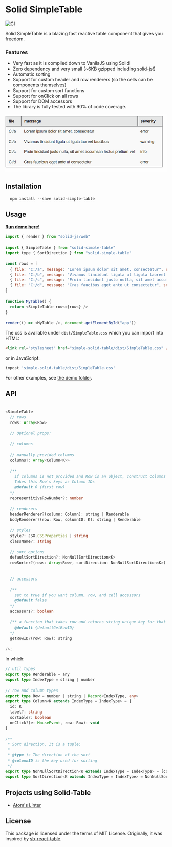 # Solid SimpleTable

![CI](https://github.com/aminya/solid-simple-table/workflows/CI/badge.svg)

Solid SimpleTable is a blazing fast reactive table component that gives you freedom.

### Features

- Very fast as it is compiled down to VanilaJS using Solid
- Zero dependency and very small (~6KB gzipped including solid-js!)
- Automatic sorting
- Support for custom header and row renderers (so the cells can be components themselves)
- Support for custom sort functions
- Support for onClick on all rows
- Support for DOM accessors
- The library is fully tested with 90% of code coverage.

![Simple table demo](other/simple-table-demo.gif)

## Installation

      npm install --save solid-simple-table

## Usage

[**Run demo here!**](https://aminya.github.io/solid-simple-table/)

```js
import { render } from "solid-js/web"

import { SimpleTable } from "solid-simple-table"
import type { SortDirection } from "solid-simple-table"

const rows = [
  { file: "C:/a", message: "Lorem ipsum dolor sit amet, consectetur", severity: "error" },
  { file: "C:/b", message: "Vivamus tincidunt ligula ut ligula laoreet faucibus", severity: "warning" },
  { file: "C:/c", message: "Proin tincidunt justo nulla, sit amet accumsan lectus pretium vel", severity: "info" },
  { file: "C:/d", message: "Cras faucibus eget ante ut consectetur", severity: "error" },
]

function MyTable() {
  return <SimpleTable rows={rows} />
}

render(() => <MyTable />, document.getElementById("app"))
```

The css is available under `dist/SimpleTable.css` which you can import into HTML:

```html
<link rel="stylesheet" href="simple-solid-table/dist/SimpleTable.css" />
```

or in JavaScript:

```js
impost 'simple-solid-table/dist/SimpleTable.css'
```

For other examples, see [the demo folder](https://github.com/aminya/solid-simple-table/tree/master/demo).

## API

```ts

<SimpleTable
  // rows
  rows: Array<Row>

  // Optional props:

  // columns

  // manually provided columns
  columns?: Array<Column<K>>

  /**
    if columns is not provided and Row is an object, construct columns based on this row
    Takes this Row's keys as Column IDs
    @default 0 (first row)
  */
  representitiveRowNumber?: number

  // renderers
  headerRenderer?(column: Column): string | Renderable
  bodyRenderer?(row: Row, columnID: K): string | Renderable

  // styles
  style?: JSX.CSSProperties | string
  className?: string

  // sort options
  defaultSortDirection?: NonNullSortDirection<K>
  rowSorter?(rows: Array<Row>, sortDirection: NonNullSortDirection<K>): Array<Row>


  // accessors

  /**
    set to true if you want column, row, and cell accessors
    @default false
  */
  accessors?: boolean

  /** a function that takes row and returns string unique key for that row
    @default {defaultGetRowID}
  */
  getRowID?(row: Row): string

/>;
```

In which:

```ts
// util types
export type Renderable = any
export type IndexType = string | number

// row and column types
export type Row = number | string | Record<IndexType, any>
export type Column<K extends IndexType = IndexType> = {
  id: K
  label?: string
  sortable?: boolean
  onClick?(e: MouseEvent, row: Row): void
}

/**
 * Sort direction. It is a tuple:
 *
 * @type is The direction of the sort
 * @columnID is the key used for sorting
 */
export type NonNullSortDirection<K extends IndexType = IndexType> = [columnID: K, type: "asc" | "desc"]
export type SortDirection<K extends IndexType = IndexType> = NonNullSortDirection<K> | [columnID: null, type: null]
```

## Projects using Solid-Table

- [Atom's Linter](https://github.com/steelbrain/linter-ui-default)

## License

This package is licensed under the terms of MIT License. Originally, it was inspired by [sb-react-table](https://github.com/steelbrain/react-table/tree/2f8472960a77ca6cf2444c392697772716195bf4).
